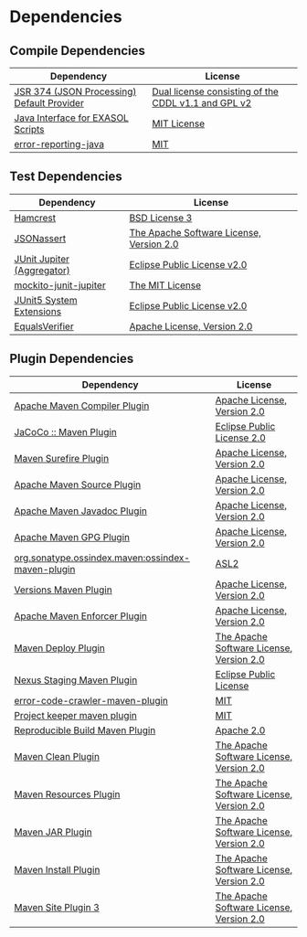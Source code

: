 <!-- @formatter:off -->
# Dependencies

## Compile Dependencies

| Dependency                                      | License                                                  |
| ----------------------------------------------- | -------------------------------------------------------- |
| [JSR 374 (JSON Processing) Default Provider][0] | [Dual license consisting of the CDDL v1.1 and GPL v2][1] |
| [Java Interface for EXASOL Scripts][2]          | [MIT License][3]                                         |
| [error-reporting-java][4]                       | [MIT][5]                                                 |

## Test Dependencies

| Dependency                       | License                                       |
| -------------------------------- | --------------------------------------------- |
| [Hamcrest][6]                    | [BSD License 3][7]                            |
| [JSONassert][8]                  | [The Apache Software License, Version 2.0][9] |
| [JUnit Jupiter (Aggregator)][10] | [Eclipse Public License v2.0][11]             |
| [mockito-junit-jupiter][12]      | [The MIT License][13]                         |
| [JUnit5 System Extensions][14]   | [Eclipse Public License v2.0][15]             |
| [EqualsVerifier][16]             | [Apache License, Version 2.0][9]              |

## Plugin Dependencies

| Dependency                                              | License                                       |
| ------------------------------------------------------- | --------------------------------------------- |
| [Apache Maven Compiler Plugin][18]                      | [Apache License, Version 2.0][19]             |
| [JaCoCo :: Maven Plugin][20]                            | [Eclipse Public License 2.0][21]              |
| [Maven Surefire Plugin][22]                             | [Apache License, Version 2.0][19]             |
| [Apache Maven Source Plugin][24]                        | [Apache License, Version 2.0][19]             |
| [Apache Maven Javadoc Plugin][26]                       | [Apache License, Version 2.0][19]             |
| [Apache Maven GPG Plugin][28]                           | [Apache License, Version 2.0][9]              |
| [org.sonatype.ossindex.maven:ossindex-maven-plugin][30] | [ASL2][9]                                     |
| [Versions Maven Plugin][32]                             | [Apache License, Version 2.0][19]             |
| [Apache Maven Enforcer Plugin][34]                      | [Apache License, Version 2.0][19]             |
| [Maven Deploy Plugin][36]                               | [The Apache Software License, Version 2.0][9] |
| [Nexus Staging Maven Plugin][38]                        | [Eclipse Public License][39]                  |
| [error-code-crawler-maven-plugin][40]                   | [MIT][5]                                      |
| [Project keeper maven plugin][42]                       | [MIT][5]                                      |
| [Reproducible Build Maven Plugin][44]                   | [Apache 2.0][9]                               |
| [Maven Clean Plugin][46]                                | [The Apache Software License, Version 2.0][9] |
| [Maven Resources Plugin][48]                            | [The Apache Software License, Version 2.0][9] |
| [Maven JAR Plugin][50]                                  | [The Apache Software License, Version 2.0][9] |
| [Maven Install Plugin][52]                              | [The Apache Software License, Version 2.0][9] |
| [Maven Site Plugin 3][54]                               | [The Apache Software License, Version 2.0][9] |

[20]: https://www.eclemma.org/jacoco/index.html
[42]: https://github.com/exasol/project-keeper-maven-plugin
[4]: https://github.com/exasol/error-reporting-java
[15]: http://www.eclipse.org/legal/epl-v20.html
[0]: https://javaee.github.io/jsonp
[9]: http://www.apache.org/licenses/LICENSE-2.0.txt
[22]: https://maven.apache.org/surefire/maven-surefire-plugin/
[38]: http://www.sonatype.com/public-parent/nexus-maven-plugins/nexus-staging/nexus-staging-maven-plugin/
[46]: http://maven.apache.org/plugins/maven-clean-plugin/
[5]: https://opensource.org/licenses/MIT
[12]: https://github.com/mockito/mockito
[32]: http://www.mojohaus.org/versions-maven-plugin/
[7]: http://opensource.org/licenses/BSD-3-Clause
[18]: https://maven.apache.org/plugins/maven-compiler-plugin/
[1]: https://oss.oracle.com/licenses/CDDL+GPL-1.1
[28]: http://maven.apache.org/plugins/maven-gpg-plugin/
[21]: https://www.eclipse.org/legal/epl-2.0/
[39]: http://www.eclipse.org/legal/epl-v10.html
[13]: https://github.com/mockito/mockito/blob/main/LICENSE
[44]: http://zlika.github.io/reproducible-build-maven-plugin
[50]: http://maven.apache.org/plugins/maven-jar-plugin/
[19]: https://www.apache.org/licenses/LICENSE-2.0.txt
[34]: https://maven.apache.org/enforcer/maven-enforcer-plugin/
[2]: http://www.exasol.com
[11]: https://www.eclipse.org/legal/epl-v20.html
[52]: http://maven.apache.org/plugins/maven-install-plugin/
[10]: https://junit.org/junit5/
[30]: https://sonatype.github.io/ossindex-maven/maven-plugin/
[14]: https://github.com/itsallcode/junit5-system-extensions
[8]: https://github.com/skyscreamer/JSONassert
[16]: http://www.jqno.nl/equalsverifier
[24]: https://maven.apache.org/plugins/maven-source-plugin/
[3]: LICENSE-exasol-script-api.txt
[6]: http://hamcrest.org/JavaHamcrest/
[36]: http://maven.apache.org/plugins/maven-deploy-plugin/
[54]: http://maven.apache.org/plugins/maven-site-plugin/
[48]: http://maven.apache.org/plugins/maven-resources-plugin/
[26]: https://maven.apache.org/plugins/maven-javadoc-plugin/
[40]: https://github.com/exasol/error-code-crawler-maven-plugin
